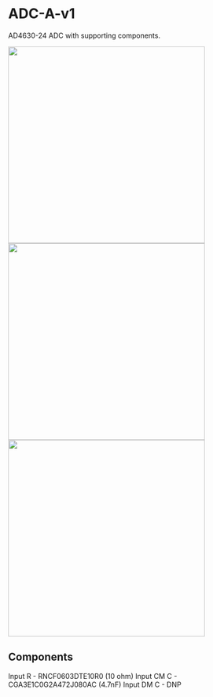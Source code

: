 # ADC-A-v1

AD4630-24 ADC with supporting components.

<img src="/images/application specific/ADC-A-v1/ADC-A-v1-Top.png" width="400">

<img src="/images/application specific/ADC-A-v1/ADC-A-v1-Bottom.png" width="400">

<img src="/images/application specific/ADC-A-v1/ADC-A-v1.jpg" width="400">

## Components

Input R - RNCF0603DTE10R0 (10 ohm)
Input CM C - CGA3E1C0G2A472J080AC (4.7nF)
Input DM C - DNP